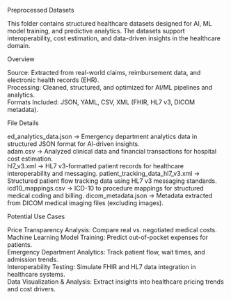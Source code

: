 Preprocessed Datasets 

This folder contains structured healthcare datasets designed for AI, ML model training, and predictive analytics. The datasets support interoperability, cost estimation, and data-driven insights in the healthcare domain.  

Overview 

Source: Extracted from real-world claims, reimbursement data, and electronic health records (EHR).  
Processing: Cleaned, structured, and optimized for AI/ML pipelines and analytics.  
Formats Included: JSON, YAML, CSV, XML (FHIR, HL7 v3, DICOM metadata). 

File Details 

ed_analytics_data.json → Emergency department analytics data in structured JSON format for AI-driven insights.  
adam.csv → Analyzed clinical data and financial transactions for hospital cost estimation.  
hl7_v3.xml → HL7 v3-formatted patient records for healthcare interoperability and messaging. patient_tracking_data_hl7_v3.xml → Structured patient flow tracking data using HL7 v3 messaging standards.  
icd10_mappings.csv → ICD-10 to procedure mappings for structured medical coding and billing. dicom_metadata.json → Metadata extracted from DICOM medical imaging files (excluding images). 

Potential Use Cases 

Price Transparency Analysis: Compare real vs. negotiated medical costs.  
Machine Learning Model Training: Predict out-of-pocket expenses for patients.  
Emergency Department Analytics: Track patient flow, wait times, and admission trends.  
Interoperability Testing: Simulate FHIR and HL7 data integration in healthcare systems.  
Data Visualization & Analysis: Extract insights into healthcare pricing trends and cost drivers. 

 
